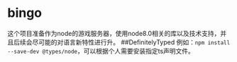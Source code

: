 # bingo
这个项目准备作为node的游戏服务器，使用node8.0相关的库以及技术支持，并且后续会尽可能的对语言新特性进行升。
##DefinitelyTyped
例如：`npm install --save-dev @types/node`，可以根据个人需要安装指定ts声明文件。
